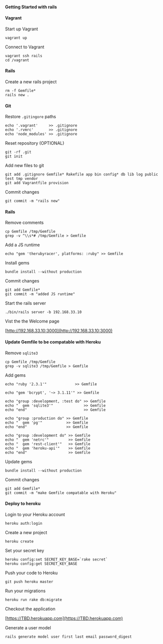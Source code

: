 #### Getting Started with rails

#### Vagrant

Start up Vagrant

    vagrant up

Connect to Vagrant

    vagrant ssh rails
    cd /vagrant

#### Rails

Create a new rails project

    rm -f Gemfile*
    rails new .

#### Git

Restore `.gitingore` paths

    echo '.vagrant'     >> .gitignore
    echo '.rvmrc'       >> .gitignore
    echo 'node_modules' >> .gitignore

Reset repository (OPTIONAL)

    git -rf .git
    git init
    
Add new files to git

    git add .gitignore Gemfile* Rakefile app bin config* db lib log public test tmp vendor
    git add Vagrantfile provision

Commit changes

    git commit -m "rails new"

#### Rails

Remove comments

    cp Gemfile /tmp/Gemfile
    grep -v ^\\s*# /tmp/Gemfile > Gemfile

Add a JS runtime

    echo "gem 'therubyracer', platforms: :ruby" >> Gemfile

Install gems

    bundle install --without production

Commit changes

    git add Gemfile*
    git commit -m "added JS runtime"


Start the rails server

    ./bin/rails server -b 192.168.33.10

Vist the the Welcome page

[http://192.168.33.10:3000](http://192.168.33.10:3000)

#### Update Gemfile to be compatable with Heroku

Remove `sqlite3`

    cp Gemfile /tmp/Gemfile
    grep -v sqlite3 /tmp/Gemfile > Gemfile

Add gems

    echo "ruby '2.3.1'"             >> Gemfile

    echo "gem 'bcrypt', '~> 3.1.11'" >> Gemfile

    echo "group :development, :test do" >> Gemfile
    echo "  gem 'sqlite3'"              >> Gemfile
    echo "end"                          >> Gemfile

    echo "group :production do" >> Gemfile
    echo "  gem 'pg'"           >> Gemfile
    echo "end"                  >> Gemfile

    echo "group :development do" >> Gemfile
    echo "  gem 'netrc'"         >> Gemfile
    echo "  gem 'rest-client'"   >> Gemfile
    echo "  gem 'heroku-api'"    >> Gemfile
    echo "end"                   >> Gemfile

Update gems

    bundle install --without production

Commit changes

    git add Gemfile*
    git commit -m "make Gemfile compatable with Heroku"

#### Deploy to heroku

Login to your Heroku account

    heroku auth:login

Create a new project

    heroku create

Set your secret key

    heroku config:set SECRET_KEY_BASE=`rake secret`
    heroku config:get SECRET_KEY_BASE

Push your code to Heroku

    git push heroku master

Run your migrations

    heroku run rake db:migrate

Checkout the application

[https://TBD.herokuapp.com](https://TBD.herokuapp.com)


Generate a user model

    rails generate model user first last email password_digest
